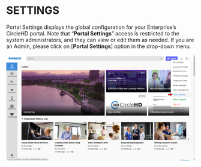 # SETTINGS

Portal Settings displays the global configuration for your Enterprise’s CircleHD portal. Note that “**Portal Settings**” access is restricted to the system administrators, and they can view or edit them as needed. If you are an Admin, please click on \[**Portal Settings**\] option in the drop-down menu.

![](../../.gitbook/assets/portal-settings1.png)



